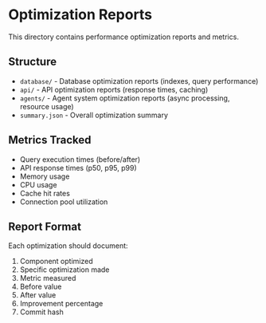 # Optimization Reports

This directory contains performance optimization reports and metrics.

## Structure

- `database/` - Database optimization reports (indexes, query performance)
- `api/` - API optimization reports (response times, caching)
- `agents/` - Agent system optimization reports (async processing, resource usage)
- `summary.json` - Overall optimization summary

## Metrics Tracked

- Query execution times (before/after)
- API response times (p50, p95, p99)
- Memory usage
- CPU usage
- Cache hit rates
- Connection pool utilization

## Report Format

Each optimization should document:
1. Component optimized
2. Specific optimization made
3. Metric measured
4. Before value
5. After value
6. Improvement percentage
7. Commit hash
